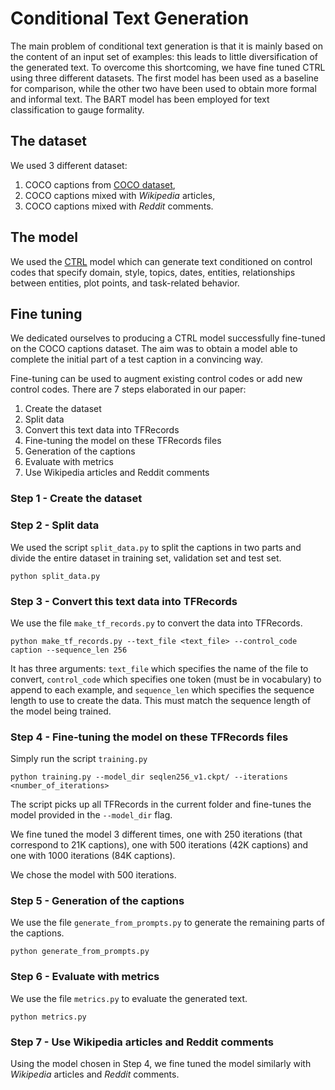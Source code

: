 # Conditional Text Generation

The main problem of conditional text generation is that it is mainly based on the content of an input set of examples: this leads to little diversification of the generated text. To overcome this shortcoming, we have fine tuned CTRL using three different datasets. The first model has been used as a baseline for comparison, while the other two have been used to obtain more formal and informal text. The BART model has been employed for text classification to gauge formality.

## The dataset

We used 3 different dataset:

1. COCO captions from [COCO dataset](https://cocodataset.org/#captions-2015),
2. COCO captions mixed with *Wikipedia* articles,
3. COCO captions mixed with *Reddit* comments.

## The model

We used the [CTRL](http://arxiv.org/abs/1909.05858) model which can generate text conditioned on control codes that specify domain, style, topics, dates, entities, relationships between entities, plot points, and task-related behavior.

## Fine tuning

We dedicated ourselves to producing a CTRL model successfully fine-tuned on the COCO captions dataset. The aim was to obtain a model able to complete the initial part of a test caption in a convincing way.

Fine-tuning can be used to augment existing control codes or add new control codes. There are 7 steps elaborated in our paper:

1. Create the dataset
2. Split data
3. Convert this text data into TFRecords
4. Fine-tuning the model on these TFRecords files
5. Generation of the captions
6. Evaluate with metrics
7. Use Wikipedia articles and Reddit comments

### Step 1 - Create the dataset



### Step 2 - Split data

We used the script `split_data.py` to split the captions in two parts and divide the entire dataset in training set, validation set and test set.

```
python split_data.py
```

### Step 3 - Convert this text data into TFRecords

We use the file `make_tf_records.py` to convert the data into TFRecords.

```
python make_tf_records.py --text_file <text_file> --control_code caption --sequence_len 256
```

It has three arguments: `text_file` which specifies the name of the file to convert, `control_code` which specifies one token (must be in vocabulary) to append to each example, and `sequence_len` which specifies the sequence length to use to create the data. This must match the sequence length of the model being trained. 

### Step 4 - Fine-tuning the model on these TFRecords files

Simply run the script `training.py` 

```
python training.py --model_dir seqlen256_v1.ckpt/ --iterations <number_of_iterations>
```

The script picks up all TFRecords in the current folder and fine-tunes the model provided in the `--model_dir` flag. 

We fine tuned the model 3 different times, one with 250 iterations (that correspond to 21K captions), one with 500 iterations (42K captions) and one with 1000 iterations (84K captions).

We chose the model with 500 iterations.

### Step 5 - Generation of the captions

We use the file `generate_from_prompts.py` to generate the remaining parts of the captions.

```
python generate_from_prompts.py
```

### Step 6 - Evaluate with metrics

We use the file `metrics.py` to evaluate the generated text.

```
python metrics.py
```

### Step 7 - Use Wikipedia articles and Reddit comments

Using the model chosen in Step 4, we fine tuned the model similarly with *Wikipedia* articles and *Reddit* comments.


